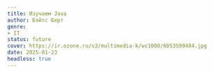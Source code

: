 ```yaml
---
title: Изучаем Java
author: Бэйтс Берт
genre:
- IT
status: future
cover: https://ir.ozone.ru/s3/multimedia-k/wc1000/6053509484.jpg
date: 2025-01-23
headless: true
---
```


